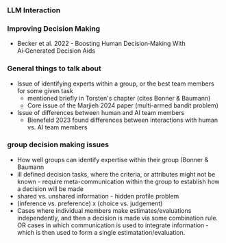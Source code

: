 

### LLM Interaction




### Improving Decision Making

- Becker et al. 2022 - Boosting Human Decision‑Making With Ai‑Generated Decision Aids






### General things to talk about
- Issue of identifying experts within a group, or the best team members for some given task
	- mentioned briefly in Torsten's chapter (cites Bonner & Baumann)
	- Core issue of the Marjieh 2024 paper (multi-armed bandit problem)
- Issue of differences between human and AI team members
	- Bienefeld 2023 found differences between interactions with human vs. AI team members


### group decision making issues

- How well groups can identify expertise within their group (Bonner & Baumann
- ill defined decision tasks, where the criteria, or attributes might not be known - require meta-communication within the group to establish how a decision will be made
- shared vs. unshared information - hidden profile problem 
- (inference vs. preference)  x (choice vs. judgement)
- Cases where individual members make estimates/evaluations independently, and then a decision is made via some combination rule. OR cases in which communication is used to integrate information - which is then used to form a single estimatation/evaluation. 